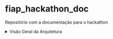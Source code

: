 # fiap_hackathon_doc
Repositório com a documentação para o hackathon

<details>
  <summary>Visão Geral da Arquitetura</summary>

## Descrição da arquitetura

# Visão Geral da Arquitetura

A arquitetura do projeto foi desenhada para ser robusta e escalável, utilizando uma abordagem de microserviços e infraestrutura como código com Terraform. A solução é composta por diferentes repositórios que gerenciam desde a infraestrutura base até a lógica de cada serviço.

# Componentes da Arquitetura
A solução é dividida nos seguintes componentes principais:

# Repositórios Terraform:

Infraestrutura Base: Responsável por provisionar a infraestrutura essencial, como as VPCs (Virtual Private Clouds) e o cluster Kubernetes.

Infraestrutura do Banco de Dados: Encarregado de criar a instância do banco de dados MongoDB, que foi a tecnologia escolhida para a persistência dos dados. Como o banco de dados escolhido foi o MongoDB não há a necessidade de scripts relacionados ao banco de dados.

# Microserviços:

* MS Upload: Responsável por receber os arquivos enviados pelos usuários.


* MS Frame Extractor: Processa os arquivos de vídeo, extraindo os frames, de acordo com a frequência determinada no arquivo application.properties do microserviço (propriedade file.processing.frame.interval=7).  Atualmente, as extrações são realizadas a cada 7 segundos.


* MS Processamento: Orquestra o armazenamento do arquivo completo no Amazon S3 e persiste o usuário que fez o upload e a url do arquivo compactado e do arquivo completo armazenados na S3, no banco de dados MongoDB.


* MS Notificação: Envia notificações sobre o status do processamento (sucesso ou erro) para o usuário através de webhooks.


# Autenticação:

AWS Cognito: Utilizado para gerenciar a autenticação dos usuários, gerando um token JWT (JSON Web Token) após o login.

AWS API Gateway: Atua como um ponto de entrada para as requisições, validando o token JWT gerado pelo Cognito antes de autorizar o acesso aos serviços.

# Fluxo de Funcionamento

Autenticação: O usuário se autentica no AWS Cognito, que gera um token JWT.

Requisição e Validação: Toda requisição é enviada para o AWS API Gateway, que valida a autenticidade do token JWT. Se o token for inválido, o acesso é negado.

Roteamento: O API Gateway expõe endpoints para os microserviços de Upload e Processamento. Os demais serviços (Frame Extractor e Notificação) não são expostos publicamente, comunicando-se apenas internamente.


A estratégia adotada para a extração dos frames do vídeo, foi realizar a extração dos frames, compactação do arquivo e armazenamento na Amazon S3 sob demanda, em pedaços (chunks).

Com a abordagem de processamento sob demanda, não é necessário nenhum tipo de cache dos dados e, nem é preciso receber o arquivo inteiro para depois realizar o processamento. Dessa forma, é possível realizar o processamento simultâneo de mais arquivos com a menor quantidade de recursos possível.

Segue abaixo o diagrama do fluxo descrito acima.

<img width="1024" height="768" alt="fluxograma-hacka-novo" src="https://github.com/user-attachments/assets/ca263541-9260-4998-85a5-fbc9856b3d7c" />


## Comunicação entre Serviços:

A comunicação entre os serviços Upload, Frame Extractor e Processamento é assíncrona, realizada através de mensageria com RabbitMQ.

Já a comunicação com o MS Notificação é feita de forma síncrona, através de requisições REST (HTTP) utilizando OpenFeign, a partir dos serviços Frame Extractor e Processamento.


## Processo de Upload:

O usuário envia um arquivo de vídeo para o MS Upload.

Este serviço divide o arquivo em partes menores ("chunks") de 1 MB. A fragmentação do arquivo otimiza o processamento, permitindo o envio de múltiplos arquivos simultaneamente e eliminando a necessidade de um limite para o tamanho do upload.

Os chunks do arquivo são enviados, via mensageria (RabbitMQ), para o MS Frame Extractor, identificando a qual arquivo cada chunk pertence. Para controle de reprocessamento e conclusão do processo, esse serviço indica se o chunk é o primeiro ou o último do arquivo.


## Frame Extractor:

O MS Frame Extractor consome as mensagens da fila, junta as partes do arquivo e processa os frames do vídeo.  Ao receber os chunks, este serviço realiza a extração dos frames a partir dos chunks, depois inicia a compactação e o envio do arquivo compactado para o Amazon S3 (sob demanda), e depois posta este mesmo chunk na fila MS Processamento.

Em caso de falha, é enviada uma mensagem para o MS Notificação para informar o usuário de que o processamento falhou e, por último, posta o chunk processado no momento da falha, na fila do MS Processamento, informando que ocorreu uma falha. Os chunks posteriores recebidos, em caso de falha, serão ignorados. Em caso de reprocessamento, por parte do usuário, ao receber o chunk inicial, re-inicia todo o fluxo.


## Processamento:

O MS Processamento recebe o arquivo completo, envia para armazenamento no Amazon S3 e grava os dados do upload no MongoDB.

Ao receber os chunks, o MS Processamento inicia a compactação do arquivo original e, em seguida, o envio do arquivo compactado para a Amazon S3. Ao receber o chunk final do arquivo, ele finaliza a compactação e o armazenamento do arquivo na Amazon S3. Em caso de recebimento de um chunk informando que houve falha durante a extração dos frames, ele remove o que já foi armazenado do arquivo zip na S3 e ignora os demais chunks, identificando o reprocessamento quando é recebido o chunk inicial.

Se ocorrer uma falha durante a compactação ou envio deste arquivo para a Amazon S3, é enviada uma mensagem para o MS Notificação informar o usuário e ignora os demais arquivos recebidos e informa o MS Frame Extractor para remover o arquivo armazenado previamente.


## Notificação:

Em caso de sucesso ou erro no processamento, o MS Notificação é acionado para informar o usuário através de um serviço de webhook.